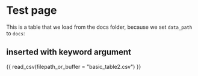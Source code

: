 # Test page

This is a table that we load from the docs folder, because we set `data_path` to `docs`:

## inserted with keyword argument

{{ read_csv(filepath_or_buffer = "basic_table2.csv") }}